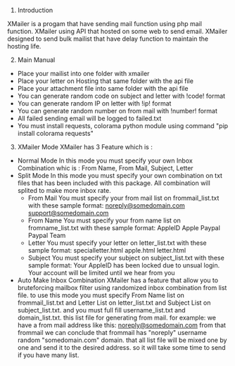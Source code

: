 1. Introduction

  XMailer is a progam that have sending mail function using php mail function.
XMailer using API that hosted on some web to send email. XMailer designed to send
bulk mailist that have delay function to maintain the hosting life.

2. Main Manual
- Place your mailist into one folder with xmailer
- Place your letter on Hosting that same folder with the api file
- Place your attachment file into same folder with the api file
- You can generate random code on subject and letter with !code! format
- You can generate random IP on letter with !ip! format
- You can generate random number on from mail with !number! format
- All failed sending email will be logged to failed.txt
- You must install requests, colorama python module using command "pip install colorama requests"

3. XMailer Mode
XMailer has 3 Feature which is :
  - Normal Mode
    In this mode you must specify your own Inbox Combination whic is : From Name, From Mail, Subject, Letter
  - Split Mode
   In this mode you must specify your own combination on txt files that has been included with this package.
   All combination will splited to make more inbox rate.
    - From Mail
     You must specify your from mail list on frommail_list.txt with these sample format:
     noreply@somedomain.com
     support@somedomain.com
    - From Name
     You must specify your from name list on fromname_list.txt with these sample format:
      AppleID
      Apple
      Paypal
      Paypal Team
    - Letter
      You must specify your letter on letter_list.txt with these sample format:
      specialletter.html
      apple.html
      letter.html
    - Subject
      You must specify your subject on subject_list.txt with these sample format:
      Your AppleID has been locked due to unsual login.
      Your account will be limited until we hear from you
   - Auto Make Inbox Combination
      XMailer has a feature that allow you to bruteforcing mailbox filter using
      randomized inbox combination from list file. to use this mode you must
      specify From Name list on frommail_list.txt and Letter List on letter_list.txt
      and Subject List on subject_list.txt. and you must full fill username_list.txt
      and domain_list.txt. this list file for generating from mail. for example:
      we have a from mail address like this:
      noreply@somedomain.com
      from that frommail we can conclude that frommail has "noreply" username random
      "somedomain.com" domain.
      that all list file will be mixed one by one and send it to the desired address.
      so it will take some time to send if you have many list.
